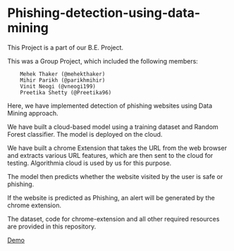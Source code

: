 # Phishing-detection-using-data-mining
This Project is a part of our B.E. Project.

This was a Group Project, which included the following members:

        Mehek Thaker (@mehekthaker)
        Mihir Parikh (@parikhmihir)
        Vinit Neogi (@vneogi199)
        Preetika Shetty (@Preetika96)
        
Here, we have implemented detection of phishing websites using Data Mining approach.

We have built a cloud-based model using a training dataset and Random Forest classifier. The model is deployed on the cloud.

We have built a chrome Extension that takes the URL from the web browser and extracts various URL features, which are then sent to the cloud for testing. Algorithmia cloud is used by us for this purpose.

The model then predicts whether the website visited by the user is safe or phishing.

If the website is predicted as Phishing, an alert will be generated by the chrome extension.

The dataset, code for chrome-extension and all other required resources are provided in this repository.

[Demo](https://raw.githubusercontent.com/vneogi199/Phishing-detection-using-data-mining/master/Screenshot%20from%202018-04-03%2014-03-17.png)

